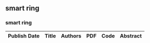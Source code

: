 
## smart ring

### smart ring
|Publish Date|Title|Authors|PDF|Code|Abstract|
| :---: | :---: | :---: | :---: | :---: | :---: |
